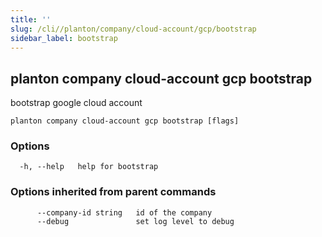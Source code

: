 ```yaml
---
title: ''
slug: /cli//planton/company/cloud-account/gcp/bootstrap
sidebar_label: bootstrap
---
```

## planton company cloud-account gcp bootstrap

bootstrap google cloud account

```
planton company cloud-account gcp bootstrap [flags]
```

### Options

```
  -h, --help   help for bootstrap
```

### Options inherited from parent commands

```
      --company-id string   id of the company
      --debug               set log level to debug
```

